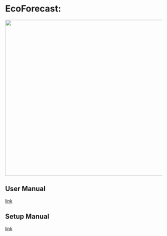 # EcoForecast:
<img align=center src="https://github.com/akhtarnabeel/ecoforecastCS/raw/master/screenshots/System.jpg" width="700" height="500" />


## User Manual
  [link](/UserManual.md)
  
  
## Setup Manual
  [link](/SystemSetup.md)
